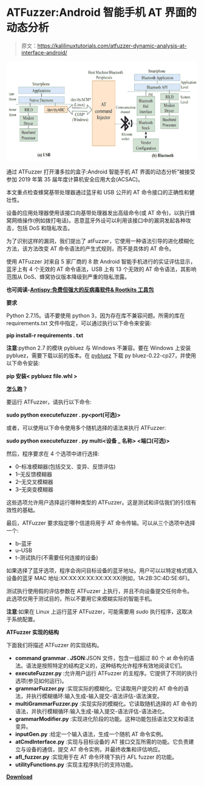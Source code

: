 # ATFuzzer:Android 智能手机 AT 界面的动态分析

> 原文：<https://kalilinuxtutorials.com/atfuzzer-dynamic-analysis-at-interface-android/>

[![ATFuzzer : Dynamic Analysis of AT Interface For Android Smartphones](img//c53fab8dd990fd101dadb1e456f78fcd.png "ATFuzzer : Dynamic Analysis of AT Interface For Android Smartphones")](https://1.bp.blogspot.com/-EMhOWywN1nU/XeAWrjK61AI/AAAAAAAADrk/V_JuZwLKFRYJ5eho2Q7NbT4qZYUCIWcAgCLcBGAsYHQ/s1600/ATFuzzer%25281%2529.png)

通过 ATFuzzer 打开潘多拉的盒子:Android 智能手机 AT 界面的动态分析”被接受参加 2019 年第 35 届年度计算机安全应用大会(ACSAC)。

本文重点检查蜂窝基带处理器通过蓝牙和 USB 公开的 AT 命令接口的正确性和健壮性。

设备的应用处理器使用该接口向基带处理器发出高级命令(或 AT 命令)，以执行蜂窝网络操作(例如拨打电话)。恶意蓝牙外设可以利用该接口中的漏洞发起各种攻击，包括 DoS 和隐私攻击。

为了识别这样的漏洞，我们提出了 atFuzzer，它使用一种语法引导的进化模糊化方法，该方法改变 AT 命令语法的产生式规则，而不是具体的 AT 命令。

使用 ATFuzzer 对来自 5 家厂商的 8 款 Android 智能手机进行的实证评估显示，蓝牙上有 4 个无效的 AT 命令语法，USB 上有 13 个无效的 AT 命令语法，其影响范围从 DoS、蜂窝协议版本降级到严重的隐私泄露。

**也可阅读-[Antispy:免费但强大的反病毒软件& Rootkits 工具包](https://kalilinuxtutorials.com/antispy-free-but-powerful-anti-virus-rootkits-toolkit/)**

**要求**

Python 2.7.15。请不要使用 python 3，因为存在库不兼容问题。所需的库在 requirements.txt 文件中指定，可以通过执行以下命令来安装:

**pip install-r requirements . txt**

**注意**:python 2.7 的模块 pybluez 与 Windows 不兼容。要在 Windows 上安装 pybluez，需要下载以前的版本。在 [pybluez](https://github.com/Imtiazkarimik23/ATFuzzer/blob/master/www.lfd.uci.edu/~gohlke/pythonlibs/#pybluez) 下载 py bluez-0.22-cp27，并使用以下命令安装:

**pip 安装< pybluez file.whl >**

**怎么跑？**

要运行 ATFuzzer，请执行以下命令:

**sudo python executefuzzer . py<list _ of _ grammars><device _ name><port(可选)>**

或者，可以使用以下命令使用多个随机选择的语法来执行 ATFuzzer:

**sudo python executefuzzer . py multi<设备 _ 名称> <端口(可选)>**

然后，程序要求在 4 个选项中进行选择:

*   0–标准模糊器(包括交叉、变异、反馈评估)
*   1–无反馈模糊器
*   2–无交叉模糊器
*   3–无突变模糊器

这些选项允许用户选择运行哪种类型的 ATFuzzer。这是测试和评估我们的引信有效性的基础。

最后，ATFuzzer 要求指定哪个信道将用于 AT 命令传输。可以从三个选项中选择一个:

*   b–蓝牙
*   u–USB
*   t–测试执行(不需要任何连接的设备)

如果选择了蓝牙选项，程序会询问目标设备的蓝牙地址。用户可以以特定格式插入设备的蓝牙 MAC 地址:XX:XX:XX:XX:XX:XX:XX(例如，1A:2B:3C:4D:5E:6F)。

测试执行使用假的评估参数在 ATFuzzer 上执行，并且不向设备提交任何命令。此选项仅用于测试目的，所以不要用它来模糊实际的智能手机。

**注意**:如果在 Linux 上运行蓝牙 ATFuzzer，可能需要用 *sudo* 执行程序，这取决于系统配置。

**ATFuzzer 实现的结构**

下面我们将描述 ATFuzzer 的实现结构。

*   **command grammar . JSON**:JSON 文件，包含一组超过 80 个 at 命令的语法。语法是按照特定的结构定义的，这种结构允许程序有效地阅读它们。
*   **executeFuzzer.py** :允许用户运行 ATFuzzer 的主程序。它提供了不同的执行选项(参见如何运行)。
*   **grammarFuzzer.py** :实现实际的模糊化。它读取用户提交的 AT 命令的语法，并执行模糊循环:输入生成-输入提交-语法评估-语法演变。
*   **multiGrammarFuzzer.py** :实现实际的模糊化。它读取随机选择的 AT 命令的语法，并执行模糊循环:输入生成-输入提交-语法评估-语法进化。
*   **grammarModifier.py** :实现进化阶段的功能。这种功能包括语法交叉和语法变异。
*   **inputGen.py** :给定一个输入语法，生成一个随机 AT 命令实例。
*   **atCmdInterface.py** :实现与目标设备的 AT 接口交互所需的功能。它负责建立与设备的通信，提交 AT 命令实例，并最终收集和评估响应。
*   **afl_fuzzer.py** :实现用于在 AT 命令环境下执行 AFL fuzzer 的功能。
*   **utilityFunctions.py** :实现主程序执行的支持功能。

[**Download**](https://github.com/Imtiazkarimik23/ATFuzzer)